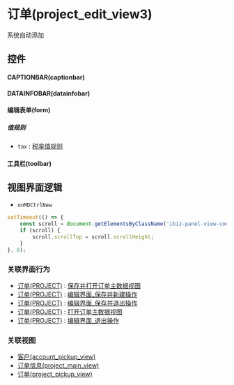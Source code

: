 # 订单(project_edit_view3)  <!-- {docsify-ignore-all} -->


系统自动添加



## 控件
#### CAPTIONBAR(captionbar)
#### DATAINFOBAR(datainfobar)
#### 编辑表单(form)

##### 值规则
* `tax` : [税率值规则](index/value_rule_index)
#### 工具栏(toolbar)

## 视图界面逻辑
* `onMDCtrlNew`
```javascript
setTimeout(() => {
	const scroll = document.getElementsByClassName('ibiz-panel-view-content--scroll_container')[0];
	if (scroll) {
		scroll.scrollTop = scroll.scrollHeight;
	}
}, 0);
```


### 关联界面行为
  * [订单(PROJECT)](module/crm/project) : [保存并打开订单主数据视图](module/crm/project#界面行为)
  * [订单(PROJECT)](module/crm/project) : [编辑界面_保存并新建操作](module/crm/project#界面行为)
  * [订单(PROJECT)](module/crm/project) : [编辑界面_保存并退出操作](module/crm/project#界面行为)
  * [订单(PROJECT)](module/crm/project) : [打开订单主数据视图](module/crm/project#界面行为)
  * [订单(PROJECT)](module/crm/project) : [编辑界面_退出操作](module/crm/project#界面行为)

### 关联视图
  * [客户(account_pickup_view)](app/view/account_pickup_view)
  * [订单信息(project_main_view)](app/view/project_main_view)
  * [订单(project_pickup_view)](app/view/project_pickup_view)

<script>
 const { createApp } = Vue
  createApp({
    data() {
      return {

      }
    }
  }).use(ElementPlus).mount('#app')
</script>